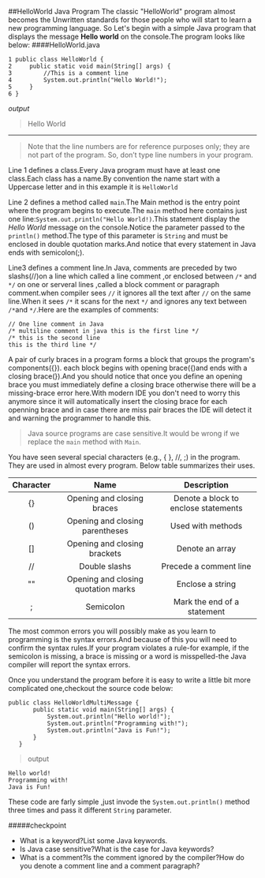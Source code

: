 ##HelloWorld Java Program
The classic "HelloWorld" program almost becomes the Unwritten standards for those people who will start to learn a new programming language. So Let's begin with a simple Java program that displays the message **Hello world** on the console.The program looks like below:
 ####HelloWorld.java
```
1 public class HelloWorld {
2     public static void main(String[] args) {
3         //This is a comment line
4         System.out.println("Hello World!");
5     }
6 }
```
_output_
> Hello World

<hr/>

>Note that the line numbers are for reference purposes only; they are not part of the program.
 So, don’t type line numbers in your program.
 
 
 Line 1 defines a class.Every Java program must have at least one class.Each class has a name.By convention the name start with a Uppercase letter and in this example it is `HelloWorld`
 
 Line 2 defines a method called `main`.The Main method is the entry point where the program begins to execute.The `main` method here contains just one line:`System.out.println("Hello World!)`.This statement display the *Hello World* message on the console.Notice the parameter passed to the `println()` method.The type of this parameter is `String` and must be enclosed in double quotation marks.And notice that every statement in Java ends with semicolon(;).
 
 Line3 defines a comment line.In Java, comments are preceded by two slashs(//)on a line which called a line comment ,or enclosed between `/*` and `*/` on one or serveral lines ,called a block comment or paragraph comment.when compiler sees `//` it ignores all the text after `//` on the same line.When it sees `/*` it scans for the next `*/` and ignores any text between `/*`and `*/`.Here are the examples of comments:
 ```
 // One line comment in Java
 /* multiline comment in java this is the first line */
 /* this is the second line
this is the third line */
```
 
 A pair of curly braces in a program forms a block that groups the program's components({}).
 each block begins with opening brace({)and ends with a closing brace(}).And you should notice that once you define an opening brace you must immediately define a closing brace otherwise there will be a missing-brace error here.With modern IDE you don't need to worry this anymore since it will automatically insert the closing brace for each openning brace and in case there are miss pair braces the IDE will detect it and warning the programmer to handle this.
 
 >Java source programs are case sensitive.It would be wrong if we replace the `main` method with `Main`.
 
 You have seen several special characters (e.g., { }, //, ;) in the program. They are used
 in almost every program. Below table summarizes their uses.

| Character | Name | Description |
| :---:| :----: | :----: |
| {} | Opening and closing braces | Denote a block to enclose statements |
| () | Opening and closing parentheses    | Used with methods     |
| [] | Opening and closing brackets    | Denote an array    |
| // | Double slashs    | Precede a comment line    |
| "" | Opening and closing quotation marks    | Enclose a string    |
| ; | Semicolon    | Mark the end of a statement    |

The most common errors you will possibly make as you learn to programming is the syntax errors.And because of this you will need to confirm the syntax rules.If your program violates a rule-for example, if the semicolon is missing, a brace is missing or a word is misspelled-the Java compiler will report the syntax errors.

Once you understand the program before it is easy to write a little bit more complicated one,checkout the source code below:
```
public class HelloWorldMultiMessage {
       public static void main(String[] args) {
           System.out.println("Hello world!");
           System.out.println("Programming with!");
           System.out.println("Java is Fun!");
       }
   }

```

>output
```
Hello world!
Programming with!
Java is Fun!
```

These code are farly simple ,just invode the `System.out.println()` method three times and pass it different `String` parameter.


#####checkpoint
- What is a keyword?List some Java keywords.
- Is Java case sensitive?What is the case for Java keywords?
- What is a comment?Is the comment ignored by the compiler?How do you denote a comment line and a comment paragraph?